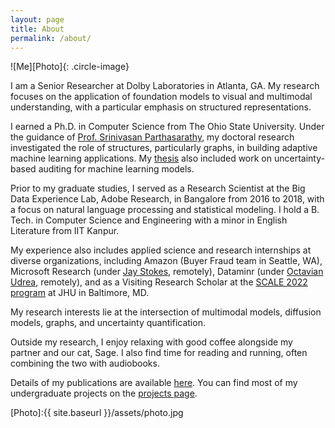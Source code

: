 ```yaml
---
layout: page
title: About
permalink: /about/
---
```



![Me][Photo]{: .circle-image}

I am a Senior Researcher at Dolby Laboratories in Atlanta, GA. 
My research focuses on the application of foundation models to visual and multimodal understanding, with a particular emphasis on structured representations.

I earned a Ph.D. in Computer Science from The Ohio State University. Under the guidance of [Prof. Srinivasan Parthasarathy](http://web.cse.ohio-state.edu/~parthasarathy.2/), my doctoral research investigated the role of structures, particularly graphs, in building adaptive machine learning applications.
 My [thesis](https://etd.ohiolink.edu/acprod/odb_etd/etd/r/1501/10?clear=10&p10_accession_num=osu1713459591984102) also included work on uncertainty-based auditing for machine learning models.

Prior to my graduate studies, I served as a Research Scientist at the Big Data Experience Lab, Adobe Research, in Bangalore from 2016 to 2018, with a focus on natural language processing and statistical modeling. 
I hold a B. Tech. in Computer Science and Engineering with a minor in English Literature from IIT Kanpur.

My experience also includes applied science and research internships at diverse organizations, including Amazon (Buyer Fraud team in Seattle, WA), Microsoft Research (under [Jay Stokes](https://www.microsoft.com/en-us/research/people/jstokes/), remotely), Dataminr (under [Octavian Udrea](https://www.linkedin.com/in/octavian-udrea-954aa7200), remotely), and as a Visiting Research Scholar at the [SCALE 2022 program](https://hltcoe.jhu.edu/research/scale/scale-2022/) at JHU in Baltimore, MD.

My research interests lie at the intersection of multimodal models, diffusion models, graphs, and uncertainty quantification.

Outside my research, I enjoy relaxing with good coffee alongside my partner and our cat, Sage. I also find time for reading and running, often combining the two with audiobooks.

Details of my publications are available [here](https://scholar.google.com/citations?user=9t8gbkkAAAAJ&hl=en). You can find most of my undergraduate projects on the [projects page](/projects).

[Photo]:{{ site.baseurl }}/assets/photo.jpg
